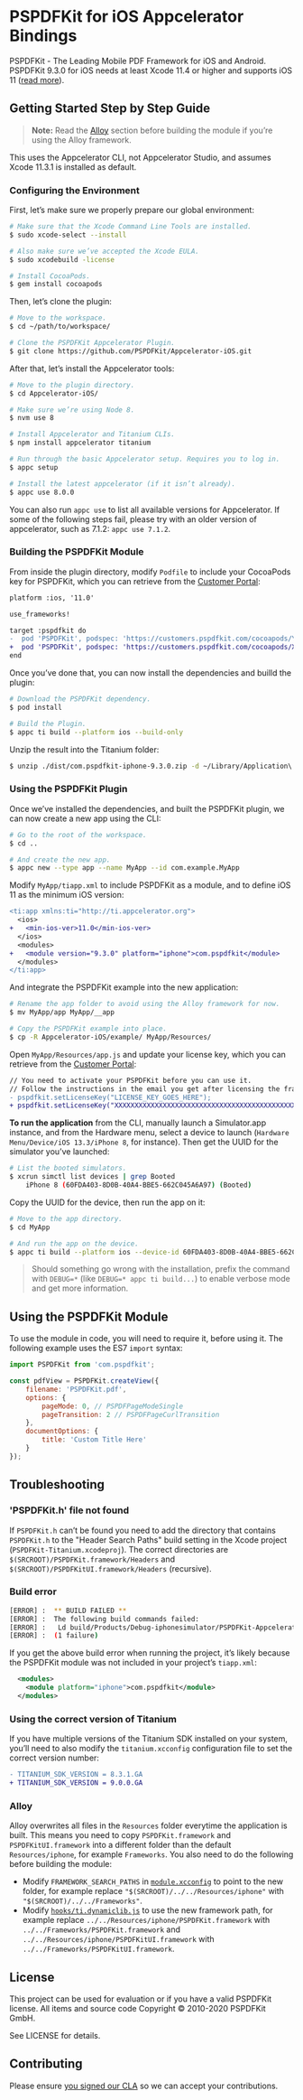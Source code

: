 # PSPDFKit for iOS Appcelerator Bindings

PSPDFKit - The Leading Mobile PDF Framework for iOS and Android. PSPDFKit 9.3.0 for iOS needs at least Xcode 11.4 or higher and supports iOS 11 ([read more](https://pspdfkit.com/guides/ios/current/announcements/version-support/)).

## Getting Started Step by Step Guide

> **Note:** Read the [Alloy](#alloy) section before building the module if you’re using the Alloy framework.

This uses the Appcelerator CLI, not Appcelerator Studio, and assumes Xcode 11.3.1 is installed as default.

### Configuring the Environment

First, let’s make sure we properly prepare our global environment:

```bash
# Make sure that the Xcode Command Line Tools are installed.
$ sudo xcode-select --install

# Also make sure we’ve accepted the Xcode EULA.
$ sudo xcodebuild -license

# Install CocoaPods.
$ gem install cocoapods
```

Then, let’s clone the plugin:

```bash
# Move to the workspace.
$ cd ~/path/to/workspace/

# Clone the PSPDFKit Appcelerator Plugin.
$ git clone https://github.com/PSPDFKit/Appcelerator-iOS.git
```

After that, let’s install the Appcelerator tools:

```bash
# Move to the plugin directory.
$ cd Appcelerator-iOS/

# Make sure we’re using Node 8.
$ nvm use 8

# Install Appcelerator and Titanium CLIs.
$ npm install appcelerator titanium

# Run through the basic Appcelerator setup. Requires you to log in.
$ appc setup

# Install the latest appcelerator (if it isn’t already).
$ appc use 8.0.0
```

You can also run `appc use` to list all available versions for Appcelerator. If some of the following steps fail, please try with an older version of appcelerator, such as 7.1.2: `appc use 7.1.2`.

### Building the PSPDFKit Module

From inside the plugin directory, modify `Podfile` to include your CocoaPods key for PSPDFKit, which you can retrieve from the [Customer Portal](https://customers.pspdfkit.com/customers/sign_in):

```diff
platform :ios, '11.0'

use_frameworks!

target :pspdfkit do
-  pod 'PSPDFKit', podspec: 'https://customers.pspdfkit.com/cocoapods/YOUR_COCOAPODS_KEY_GOES_HERE/pspdfkit/latest.podspec'
+  pod 'PSPDFKit', podspec: 'https://customers.pspdfkit.com/cocoapods/XXXXXXXXXXXXXXXXXXXXXXXXXXXX/pspdfkit/latest.podspec'
end
```

Once you’ve done that, you can now install the dependencies and builld the plugin:

```bash
# Download the PSPDFKit dependency.
$ pod install

# Build the Plugin.
$ appc ti build --platform ios --build-only
```

Unzip the result into the Titanium folder:

```bash
$ unzip ./dist/com.pspdfkit-iphone-9.3.0.zip -d ~/Library/Application\ Support/Titanium
```

### Using the PSPDFKit Plugin

Once we’ve installed the dependencies, and built the PSPDFKit plugin, we can now create a new app using the CLI:

```bash
# Go to the root of the workspace.
$ cd ..

# And create the new app.
$ appc new --type app --name MyApp --id com.example.MyApp
```

Modify `MyApp/tiapp.xml` to include PSPDFKit as a module, and to define iOS 11 as the minimum iOS version:

```diff
<ti:app xmlns:ti="http://ti.appcelerator.org">
  <ios>
+   <min-ios-ver>11.0</min-ios-ver>
  </ios>
  <modules>
+   <module version="9.3.0" platform="iphone">com.pspdfkit</module>
  </modules>
</ti:app>
```

And integrate the PSPDFKit example into the new application:

```bash
# Rename the app folder to avoid using the Alloy framework for now.
$ mv MyApp/app MyApp/__app

# Copy the PSPDFKit example into place.
$ cp -R Appcelerator-iOS/example/ MyApp/Resources/
```

Open `MyApp/Resources/app.js` and update your license key, which you can retrieve from the [Customer Portal](https://customers.pspdfkit.com/customers/sign_in):

```diff
// You need to activate your PSPDFKit before you can use it.
// Follow the instructions in the email you get after licensing the framework.
- pspdfkit.setLicenseKey("LICENSE_KEY_GOES_HERE");
+ pspdfkit.setLicenseKey("XXXXXXXXXXXXXXXXXXXXXXXXXXXXXXXXXXXXXXXXXXXXXXXXXXXXXXX");
```

**To run the application** from the CLI, manually launch a Simulator.app instance, and from the Hardware menu, select a device to launch (`Hardware Menu/Device/iOS 13.3/iPhone 8`, for instance). Then get the UUID for the simulator you’ve launched:

```bash
# List the booted simulators.
$ xcrun simctl list devices | grep Booted
    iPhone 8 (60FDA403-8D0B-40A4-BBE5-662C045A6A97) (Booted)
```

Copy the UUID for the device, then run the app on it:

```bash
# Move to the app directory.
$ cd MyApp

# And run the app on the device.
$ appc ti build --platform ios --device-id 60FDA403-8D0B-40A4-BBE5-662C045A6A97
```

> Should something go wrong with the installation, prefix the command with `DEBUG=*` (like `DEBUG=* appc ti build...`) to enable verbose mode and get more information.

## Using the PSPDFKit Module

To use the module in code, you will need to require it, before using it. The following example uses the ES7 `import` syntax:

```js
import PSPDFKit from 'com.pspdfkit';

const pdfView = PSPDFKit.createView({
    filename: 'PSPDFKit.pdf',
    options: {
        pageMode: 0, // PSPDFPageModeSingle
        pageTransition: 2 // PSPDFPageCurlTransition
    },
    documentOptions: {
        title: 'Custom Title Here'
    }
});
```

## Troubleshooting

### 'PSPDFKit.h' file not found

If `PSPDFKit.h` can’t be found you need to add the directory that contains `PSPDFKit.h` to the "Header Search Paths" build setting in the Xcode project (`PSPDFKit-Titanium.xcodeproj`). The correct directories are `$(SRCROOT)/PSPDFKit.framework/Headers` and `$(SRCROOT)/PSPDFKitUI.framework/Headers` (recursive).

### Build error

```bash
[ERROR] :  ** BUILD FAILED **
[ERROR] :  The following build commands failed:
[ERROR] :   Ld build/Products/Debug-iphonesimulator/PSPDFKit-Appcelerator.app/PSPDFKit-Appcelerator normal x86_64
[ERROR] :  (1 failure)
```

If you get the above build error when running the project, it’s likely because the PSPDFKit module was not included in your project’s `tiapp.xml`:

```xml
  <modules>
    <module platform="iphone">com.pspdfkit</module>
  </modules>
```

### Using the correct version of Titanium

If you have multiple versions of the Titanium SDK installed on your system, you’ll need to also modify the `titanium.xcconfig` configuration file to set the correct version number:

```diff
- TITANIUM_SDK_VERSION = 8.3.1.GA
+ TITANIUM_SDK_VERSION = 9.0.0.GA
```

### Alloy

Alloy overwrites all files in the `Resources` folder everytime the application is built. This means you need to copy `PSPDFKit.framework` and `PSPDFKitUI.framework` into a different folder than the default `Resources/iphone`, for example `Frameworks`. You also need to do the following before building the module:

* Modify `FRAMEWORK_SEARCH_PATHS` in [`module.xcconfig`](module.xcconfig) to point to the new folder, for example replace `"$(SRCROOT)/../../Resources/iphone"` with `"$(SRCROOT)/../../Frameworks"`.
* Modify [`hooks/ti.dynamiclib.js`](hooks/ti.dynamiclib.js) to use the new framework path, for example replace `../../Resources/iphone/PSPDFKit.framework` with `../../Frameworks/PSPDFKit.framework` and `../../Resources/iphone/PSPDFKitUI.framework` with `../../Frameworks/PSPDFKitUI.framework`.

## License

This project can be used for evaluation or if you have a valid PSPDFKit license.
All items and source code Copyright © 2010-2020 PSPDFKit GmbH.

See LICENSE for details.

## Contributing

Please ensure [you signed our CLA](https://pspdfkit.com/guides/web/current/miscellaneous/contributing/) so we can accept your contributions.
